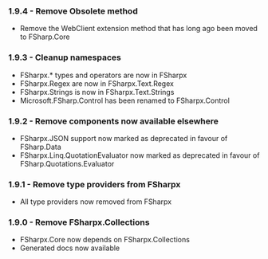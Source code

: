 ### 1.9.4 - Remove Obsolete method
* Remove the WebClient extension method that has long ago been moved to FSharp.Core

### 1.9.3 - Cleanup namespaces
* FSharpx.* types and operators are now in FSharpx
* FSharpx.Regex are now in FSharpx.Text.Regex
* FSharpx.Strings is now in FSharpx.Text.Strings
* Microsoft.FSharp.Control has been renamed to FSharpx.Control

### 1.9.2 - Remove components now available elsewhere
* FSharpx.JSON support now marked as deprecated in favour of FSharp.Data
* FSharpx.Linq.QuotationEvaluator now marked as deprecated in favour of FSharp.Quotations.Evaluator 

### 1.9.1 - Remove type providers from FSharpx
* All type providers now removed from FSharpx

### 1.9.0 - Remove FSharpx.Collections
* FSharpx.Core now depends on FSharpx.Collections
* Generated docs now available


